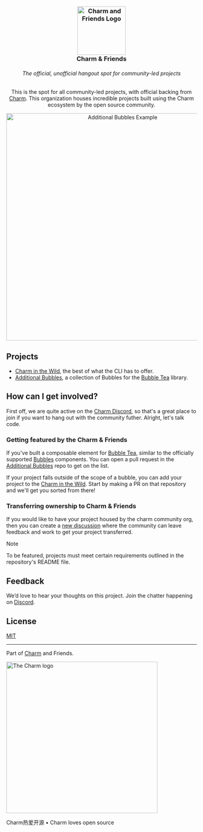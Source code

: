 <!--
**Here are some ideas to get you started:**

🙋‍♀️ A short introduction - what is your organization all about?
🌈 Contribution guidelines - how can the community get involved?
👩‍💻 Useful resources - where can the community find your docs? Is there anything else the community should know?
🍿 Fun facts - what does your team eat for breakfast?
🧙 Remember, you can do mighty things with the power of [Markdown](https://docs.github.com/github/writing-on-github/getting-started-with-writing-and-formatting-on-github/basic-writing-and-formatting-syntax)
-->

<h3 align="center">
    <img width="128" src="https://github.com/user-attachments/assets/d074f8ed-76b9-409e-b5bc-431118734183" alt="Charm and Friends Logo"/><br/>
    Charm & Friends
</h3>

<h6 align="center">
The official, unofficial hangout spot for community-led projects
</h6>

<p align="center">
This is the spot for all community-led projects, with official backing from <a href="https://github.com/charmbracelet">Charm</a>. This organization houses incredible projects built using the Charm ecosystem by the open source community.
</p>

<p align="center">
    <a href="https://github.com/mistakenelf/teacup"><img src="https://github.com/mistakenelf/teacup/raw/main/assets/filetree.png" width="600" alt="Additional Bubbles Example">
    </a>
</p>

## Projects

- [Charm in the Wild][charm-in-the-wild], the best of what the CLI has to offer.
- [Additional Bubbles][additional-bubbles], a collection of Bubbles for the [Bubble Tea][bubbletea] library.

## How can I get involved?

First off, we are quite active on the [Charm Discord](https://charm.sh/chat), so that's a great place to join if you want to hang out with the community futher. Alright, let's talk code.

### Getting featured by the Charm & Friends

If you've built a composable element for [Bubble Tea][bubbletea], similar to the
officially supported [Bubbles][bubbles] components. You can open a pull request
in the [Additional Bubbles][additional-bubbles] repo to get on the list.

If your project falls outside of the scope of a bubble, you can add your project
to the [Charm in the Wild][charm-in-the-wild].  Start by making a PR on
that repository and we'll get you sorted from there!

### Transferring ownership to Charm & Friends

If you would like to have your project housed by the charm community org, then
you can create a [new discussion][new-discussion] where the community can leave
feedback and work to get your project transferred.

> [!NOTE]
> To be featured, projects must meet certain requirements outlined in the repository's README file.

## Feedback

We’d love to hear your thoughts on this project. Join the chatter happening on [Discord](https://charm.sh/chat).

## License

[MIT](https://github.com/charmbracelet/skate/raw/main/LICENSE)

***

Part of [Charm](https://charm.sh) and Friends.

<a href="https://charm.sh/"><img alt="The Charm logo" src="https://stuff.charm.sh/charm-badge.jpg" width="400"></a>

Charm热爱开源 • Charm loves open source

[charm]: https://github.com/charmbracelet
[bubbles]: https://github.com/charmbracelet/bubbles
[bubbletea]: https://github.com/charmbracelet/bubbletea
[new-discussion]: https://github.com/orgs/charm-and-friends/discussions/new/choose
[additional-bubbles]: https://github.com/charm-and-friends/additional-bubbles
[charm-in-the-wild]: https://github.com/charm-and-friends/charm-in-the-wild
